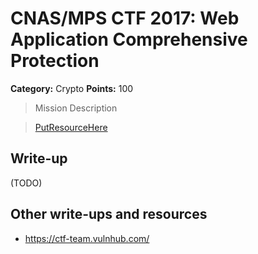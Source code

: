 # CNAS/MPS CTF 2017: Web Application Comprehensive Protection

**Category:** Crypto
**Points:** 100

> Mission Description

>[PutResourceHere](PutResourceHere)  

## Write-up

(TODO)

## Other write-ups and resources

* <https://ctf-team.vulnhub.com/>
